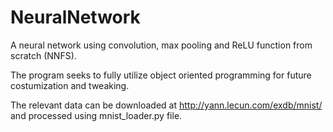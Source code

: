 # NeuralNetwork
A neural network using convolution, max pooling and ReLU function from scratch (NNFS). 

The program seeks to fully utilize object oriented programming for future costumization and tweaking.

The relevant data can be downloaded at http://yann.lecun.com/exdb/mnist/ and processed using mnist_loader.py file.
